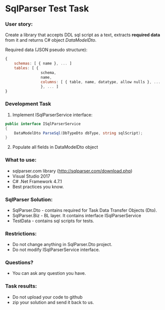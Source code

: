 # SqlParser Test Task

### User story: 
Create a library that accepts DDL sql script as a text, extracts **required data** from it and returns C# object _DataModelDto_.

Required data (JSON pseudo structure): 
```javascript
{
	schemas: [ { name }, ... ]
	tables: [ { 
				schema, 
				name,
				columns: [ { table, name, datatype, allow nulls }, ... ]
				}, ... ]
}
```

### Development Task
1. Implement ISqlParserService interface:

```C#
public interface ISqlParserService
{
    DataModelDto ParseSql(DbTypeDto dbType, string sqlScript);
}
```

2. Populate all fields in DataModelDto object


### What to use:
- sqlparser.com library (http://sqlparser.com/download.php)
- Visual Studio 2017
- C# .Net Framework 4.7.1
- Best practices you know. 

### SqlParser Solution:
- SqlParser.Dto - contains required for Task Data Transfer Objects (Dto). 
- SqlParser.Biz - BL layer. It contains interface ISqlParserService
- TestData - contains sql scripts for tests.

### Restrictions: 
- Do not change anything in SqlParser.Dto project.
- Do not modify ISqlParserService interface.

### Questions?
- You can ask any question you have.

### Task results:
- Do not upload your code to github
- zip your solution and send it back to us.
	